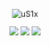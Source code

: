 <p align="center"> <img src="https://komarev.com/ghpvc/?username=uS1x&style=flat&color=blueviolet" alt="uS1x" /> </p>

<p align="center">
  <img src = "https://github-readme-stats.vercel.app/api?username=uS1x&show_icons=true&count_private=true&theme=transparent&hide_border=true&bg_color=00000000">

  <img src = "https://github-readme-stats.vercel.app/api/top-langs/?username=uS1x&layout=compact&hide_border=true&theme=algolia&bg_color=00000000&langs_count=6&count_private=true">

  <img src = "https://github-readme-stats.vercel.app/api/top-langs/?username=uS1x&hide_progress=true">
  <br>
  <br>
</p>

<!--<p align="center"> <img src="https://activity-graph.herokuapp.com/graph?username=uS1x&theme=react-dark" alt="uS1x" /> </p>-->
